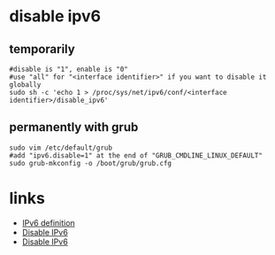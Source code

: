 # disable ipv6 

## temporarily

```
#disable is "1", enable is "0"
#use "all" for "<interface identifier>" if you want to disable it globally
sudo sh -c 'echo 1 > /proc/sys/net/ipv6/conf/<interface identifier>/disable_ipv6'
```

## permanently with grub

```
sudo vim /etc/default/grub
#add "ipv6.disable=1" at the end of "GRUB_CMDLINE_LINUX_DEFAULT"
sudo grub-mkconfig -o /boot/grub/grub.cfg
```

# links

* [IPv6 definition](https://de.wikipedia.org/wiki/IPv6)
* [Disable IPv6](https://askubuntu.com/questions/440302/how-to-disable-ipv6-when-connecting-to-an-openvpn-server-using-network-manager-o#441122)
* [Disable IPv6](http://ask.xmodulo.com/disable-ipv6-linux.html)
